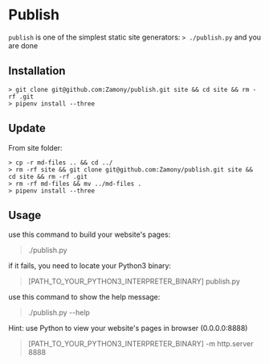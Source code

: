 # Publish
`publish` is one of the simplest static site generators: 
 ```> ./publish.py``` and you are done
## Installation
```
> git clone git@github.com:Zamony/publish.git site && cd site && rm -rf .git
> pipenv install --three
```
## Update
From site folder:
```
> cp -r md-files .. && cd ../
> rm -rf site && git clone git@github.com:Zamony/publish.git site && cd site && rm -rf .git 
> rm -rf md-files && mv ../md-files .
> pipenv install --three
```
## Usage
use this command to build your website's pages:
>./publish.py

if it fails, you need to locate your Python3 binary:
>[PATH_TO_YOUR_PYTHON3_INTERPRETER_BINARY] publish.py
 
use this command to show the help message:
>./publish.py --help

Hint: use Python to view your website's pages in browser (0.0.0.0:8888)
>[PATH_TO_YOUR_PYTHON3_INTERPRETER_BINARY] -m http.server 8888
